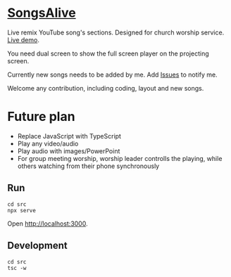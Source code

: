 # [SongsAlive](https://christorng.github.io/SongsAlive/src/)
Live remix YouTube song's sections. Designed for church worship service. [Live demo](https://christorng.github.io/SongsAlive/src/).

You need dual screen to show the full screen player on the projecting screen.

Currently new songs needs to be added by me. Add [Issues](https://github.com/ChrisTorng/SongsAlive/issues) to notify me.

Welcome any contribution, including coding, layout and new songs.

# Future plan

* Replace JavaScript with TypeScript
* Play any video/audio
* Play audio with images/PowerPoint
* For group meeting worship, worship leader controlls the playing, while others watching from their phone synchronously

## Run
```
cd src
npx serve
```
Open [http://localhost:3000](http://localhost:3000).

## Development
```
cd src
tsc -w
```

